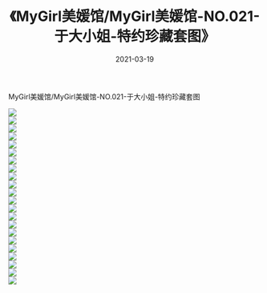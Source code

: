 ﻿---
layout: post
title:  《MyGirl美媛馆/MyGirl美媛馆-NO.021-于大小姐-特约珍藏套图》
date:   2021-03-19
img: http://pic.660000.xyz/1:/网络美图/2021/MyGirl美媛馆/MyGirl美媛馆-NO.021-于大小姐-特约珍藏套图/000.jpg
categories: [美女, 清纯, 唯美]
---

MyGirl美媛馆/MyGirl美媛馆-NO.021-于大小姐-特约珍藏套图

 ![](http://pic.660000.xyz/1:/网络美图/2021/MyGirl美媛馆/MyGirl美媛馆-NO.021-于大小姐-特约珍藏套图/001.jpg) <br>![](http://pic.660000.xyz/1:/网络美图/2021/MyGirl美媛馆/MyGirl美媛馆-NO.021-于大小姐-特约珍藏套图/002.jpg) <br>![](http://pic.660000.xyz/1:/网络美图/2021/MyGirl美媛馆/MyGirl美媛馆-NO.021-于大小姐-特约珍藏套图/003.jpg) <br>![](http://pic.660000.xyz/1:/网络美图/2021/MyGirl美媛馆/MyGirl美媛馆-NO.021-于大小姐-特约珍藏套图/004.jpg) <br>![](http://pic.660000.xyz/1:/网络美图/2021/MyGirl美媛馆/MyGirl美媛馆-NO.021-于大小姐-特约珍藏套图/005.jpg) <br>![](http://pic.660000.xyz/1:/网络美图/2021/MyGirl美媛馆/MyGirl美媛馆-NO.021-于大小姐-特约珍藏套图/006.jpg) <br>![](http://pic.660000.xyz/1:/网络美图/2021/MyGirl美媛馆/MyGirl美媛馆-NO.021-于大小姐-特约珍藏套图/007.jpg) <br>![](http://pic.660000.xyz/1:/网络美图/2021/MyGirl美媛馆/MyGirl美媛馆-NO.021-于大小姐-特约珍藏套图/008.jpg) <br>![](http://pic.660000.xyz/1:/网络美图/2021/MyGirl美媛馆/MyGirl美媛馆-NO.021-于大小姐-特约珍藏套图/009.jpg) <br>![](http://pic.660000.xyz/1:/网络美图/2021/MyGirl美媛馆/MyGirl美媛馆-NO.021-于大小姐-特约珍藏套图/010.jpg) <br>![](http://pic.660000.xyz/1:/网络美图/2021/MyGirl美媛馆/MyGirl美媛馆-NO.021-于大小姐-特约珍藏套图/011.jpg) <br>![](http://pic.660000.xyz/1:/网络美图/2021/MyGirl美媛馆/MyGirl美媛馆-NO.021-于大小姐-特约珍藏套图/012.jpg) <br>![](http://pic.660000.xyz/1:/网络美图/2021/MyGirl美媛馆/MyGirl美媛馆-NO.021-于大小姐-特约珍藏套图/013.jpg) <br>![](http://pic.660000.xyz/1:/网络美图/2021/MyGirl美媛馆/MyGirl美媛馆-NO.021-于大小姐-特约珍藏套图/014.jpg) <br>![](http://pic.660000.xyz/1:/网络美图/2021/MyGirl美媛馆/MyGirl美媛馆-NO.021-于大小姐-特约珍藏套图/015.jpg) <br>![](http://pic.660000.xyz/1:/网络美图/2021/MyGirl美媛馆/MyGirl美媛馆-NO.021-于大小姐-特约珍藏套图/016.jpg) <br>![](http://pic.660000.xyz/1:/网络美图/2021/MyGirl美媛馆/MyGirl美媛馆-NO.021-于大小姐-特约珍藏套图/017.jpg) <br>![](http://pic.660000.xyz/1:/网络美图/2021/MyGirl美媛馆/MyGirl美媛馆-NO.021-于大小姐-特约珍藏套图/018.jpg) <br>![](http://pic.660000.xyz/1:/网络美图/2021/MyGirl美媛馆/MyGirl美媛馆-NO.021-于大小姐-特约珍藏套图/019.jpg) <br>![](http://pic.660000.xyz/1:/网络美图/2021/MyGirl美媛馆/MyGirl美媛馆-NO.021-于大小姐-特约珍藏套图/020.jpg) <br>![](http://pic.660000.xyz/1:/网络美图/2021/MyGirl美媛馆/MyGirl美媛馆-NO.021-于大小姐-特约珍藏套图/021.jpg) <br>![](http://pic.660000.xyz/1:/网络美图/2021/MyGirl美媛馆/MyGirl美媛馆-NO.021-于大小姐-特约珍藏套图/022.jpg) <br>